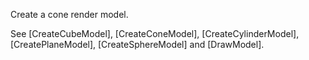 Create a cone render model.

See [CreateCubeModel], [CreateConeModel], [CreateCylinderModel], [CreatePlaneModel], [CreateSphereModel] and [DrawModel].
